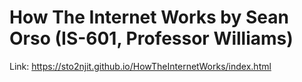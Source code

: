 # How The Internet Works by Sean Orso (IS-601, Professor Williams)

Link: https://sto2njit.github.io/HowTheInternetWorks/index.html
